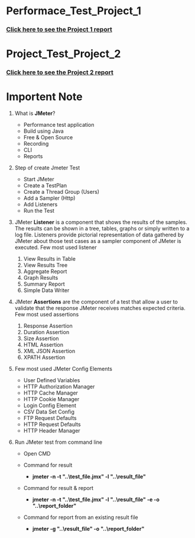 # Performace_Test_Project_1
<h3><a href="https://jmeterproject1.netlify.app/"> Click here to see the Project 1 report </a></h3>

# Project_Test_Project_2
<h3><a href="https://jmeterproject2.netlify.app/"> Click here to see the Project 2 report </a></h3>

# Importent Note

1. What is **JMeter**?
   - Performance test application
   - Build using Java
   - Free & Open Source
   - Recording
   - CLI
   - Reports
   
2. Step of create Jmeter Test
   - Start JMeter
   - Create a TestPlan
   - Create a Thread Group (Users)
   - Add a Sampler (Http)
   - Add Listeners
   - Run the Test
   
3. JMeter **Listener** is a component that shows the results of the samples. 
   The results can be shown in a tree, tables, graphs or simply written to a log file. 
   Listeners provide pictorial representation of data gathered by JMeter about those test cases as a sampler component of JMeter is executed. 
   Few most used listener 
   1. View Results in Table
   2. View Results Tree
   3. Aggregate Report
   4. Graph Results
   5. Summary Report
   6. Simple Data Writer
   
 4. JMeter **Assertions** are the component of a test that allow a user to validate that the response JMeter receives matches expected criteria. Few most used assertions
    1. Response Assertion
    2. Duration Assertion
    3. Size Assertion
    4. HTML Assertion
    5. XML JSON Assertion
    6. XPATH Assertion
    
 5. Few most used JMeter Config Elements
    - User Defined Variables
    - HTTP Authorization Manager
    - HTTP Cache Manager
    - HTTP Cookie Manager
    - Login Config Element
    - CSV Data Set Config
    - FTP Request Defaults
    - HTTP Request Defaults
    - HTTP Header Manager
    
 6.  Run JMeter test from command line
     - Open CMD
     - Command for result
       - **jmeter -n -t "..\test_file.jmx" -l "..\result_file"**
       
     - Command for result & report
       - **jmeter -n -t "..\test_file.jmx" -l "..\result_file" -e -o "..\report_folder"**
       
     - Command for report from an existing result file
       - **jmeter -g "..\result_file" -o "..\report_folder"**
   
   
   
   
   
   
   
   

